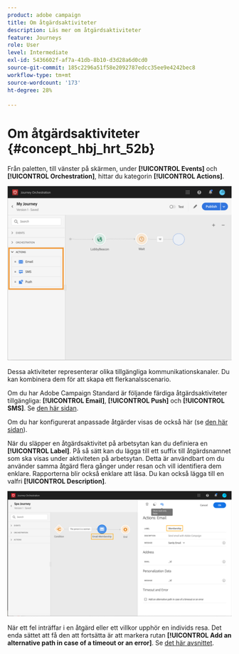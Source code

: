 ```yaml
---
product: adobe campaign
title: Om åtgärdsaktiviteter
description: Läs mer om åtgärdsaktiviteter
feature: Journeys
role: User
level: Intermediate
exl-id: 5436602f-af7a-41db-8b10-d3d28a6d0cd0
source-git-commit: 185c2296a51f58e2092787edcc35ee9e4242bec8
workflow-type: tm+mt
source-wordcount: '173'
ht-degree: 28%

---
```


# Om åtgärdsaktiviteter {#concept_hbj_hrt_52b}

Från paletten, till vänster på skärmen, under **[!UICONTROL Events]** och **[!UICONTROL Orchestration]**, hittar du kategorin **[!UICONTROL Actions]**.

![](../assets/journey58.png)

Dessa aktiviteter representerar olika tillgängliga kommunikationskanaler. Du kan kombinera dem för att skapa ett flerkanalsscenario.

Om du har Adobe Campaign Standard är följande färdiga åtgärdsaktiviteter tillgängliga: **[!UICONTROL Email]**, **[!UICONTROL Push]** och **[!UICONTROL SMS]**. Se [den här sidan](../building-journeys/using-adobe-campaign-actions.md).

Om du har konfigurerat anpassade åtgärder visas de också här (se [den här sidan](../building-journeys/using-custom-actions.md)).

När du släpper en åtgärdsaktivitet på arbetsytan kan du definiera en **[!UICONTROL Label]**. På så sätt kan du lägga till ett suffix till åtgärdsnamnet som ska visas under aktiviteten på arbetsytan. Detta är användbart om du använder samma åtgärd flera gånger under resan och vill identifiera dem enklare. Rapporterna blir också enklare att läsa. Du kan också lägga till en valfri **[!UICONTROL Description]**.

![](../assets/journey59bis.png)

När ett fel inträffar i en åtgärd eller ett villkor upphör en individs resa. Det enda sättet att få den att fortsätta är att markera rutan **[!UICONTROL Add an alternative path in case of a timeout or an error]**. Se [det här avsnittet](../building-journeys/using-the-journey-designer.md#paths).

